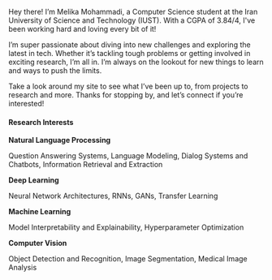 Hey there! I’m Melika Mohammadi, a Computer Science student at the Iran University of Science and Technology (IUST). With a CGPA of 3.84/4, I've been working hard and loving every bit of it!

I’m super passionate about diving into new challenges and exploring the latest in tech. Whether it’s tackling tough problems or getting involved in exciting research, I’m all in. I’m always on the lookout for new things to learn and ways to push the limits.

Take a look around my site to see what I’ve been up to, from projects to research and more. Thanks for stopping by, and let’s connect if you’re interested!


#### Research Interests
**Natural Language Processing**

Question Answering Systems, Language Modeling, Dialog Systems and Chatbots, Information Retrieval and Extraction


**Deep Learning**

Neural Network Architectures, RNNs, GANs, Transfer Learning


**Machine Learning**

Model Interpretability and Explainability, Hyperparameter Optimization


**Computer Vision**

Object Detection and Recognition, Image Segmentation, Medical Image Analysis


